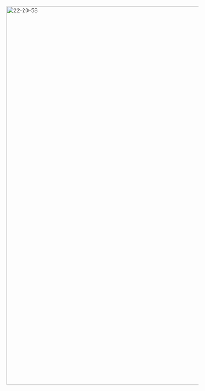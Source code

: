 <img width="993" alt="22-20-58" src="https://user-images.githubusercontent.com/15364865/182704363-2cb7f7a9-e1ce-491d-88c2-d2c3a4c8455b.png">
